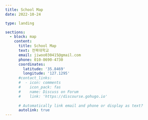 ```yaml
---
title: School Map
date: 2022-10-24

type: landing

sections:
  - block: map
    content:
      title: School Map
      text: 전북대학교
      email: jiwoo030415@gmail.com
      phone: 010-8690-4730
      coordinates:
        latitude: '35.8469'
        longitude: '127.1295'
      #contact_links:
      #  - icon: comments
      #    icon_pack: fas
      #    name: Discuss on Forum
      #    link: 'https://discourse.gohugo.io'
    
      # Automatically link email and phone or display as text?
      autolink: true
---
```

